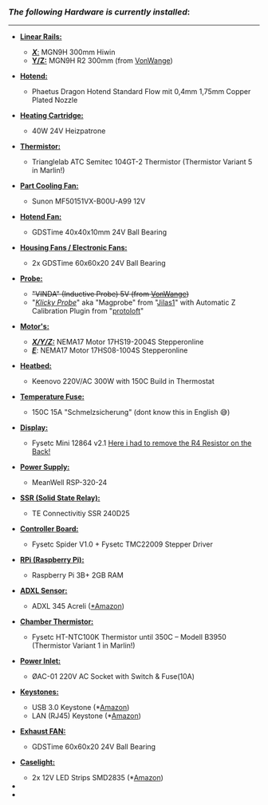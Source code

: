 ### *The following Hardware is currently installed*:

------

- **<u>Linear Rails:</u>**
  - <u>***X***:</u> MGN9H 300mm Hiwin
  - **<u>Y/Z:</u>** MGN9H R2 300mm (from [VonWange](https://vonwange.com/))
- <u>**Hotend:**</u> 
  - Phaetus Dragon Hotend Standard Flow mit 0,4mm 1,75mm Copper Plated Nozzle
- **<u>Heating Cartridge:</u>**
  - 40W 24V Heizpatrone
- <u>**Thermistor:**</u>
  - Trianglelab ATC Semitec 104GT-2 Thermistor (Thermistor Variant 5 in Marlin!)
- <u>**Part Cooling Fan:**</u>
  - Sunon MF50151VX-B00U-A99 12V
- <u>**Hotend Fan:**</u>
  - GDSTime 40x40x10mm 24V Ball Bearing
- <u>**Housing Fans / Electronic Fans:**</u> 
  - 2x GDSTime 60x60x20 24V Ball Bearing
- <u>**Probe:**</u>
  - ~~"VINDA" (Inductive Probe) 5V (from [VonWange](https://vonwange.com/))~~
  - "*<u>Klicky Probe</u>*" aka "Magprobe" from "[Jilas1](https://github.com/jlas1/Klicky-Probe)" with Automatic Z Calibration Plugin from "[protoloft](https://github.com/protoloft/klipper_z_calibration)"
- <u>**Motor's:**</u>
  - *<u>**X/Y/Z:**</u>* NEMA17 Motor 17HS19-2004S Stepperonline
  - *<u>**E**</u>*: NEMA17 Motor 17HS08-1004S Stepperonline
- <u>**Heatbed:**</u>
  - Keenovo 220V/AC 300W with 150C Build in Thermostat
- <u>**Temperature Fuse:**</u>
  - 150C 15A "Schmelzsicherung" (dont know this in English 😅)
- <u>**Display:**</u>
  - Fysetc Mini 12864 v2.1 
    <u>Here i had to remove the R4 Resistor on the Back!</u>

- <u>**Power Supply:**</u>
  - MeanWell RSP-320-24
- <u>**SSR (Solid State Relay):**</u>
  - TE Connectivitiy SSR 240D25
- <u>**Controller Board:**</u>
  - Fysetc Spider V1.0 + Fysetc TMC22009 Stepper Driver
- <u>**RPi (Raspberry Pi):**</u>
  - Raspberry Pi 3B+ 2GB RAM

- <u>**ADXL Sensor:**</u>
  - ADXL 345 Acreli ([*Amazon](https://amzn.to/3EwQXPv))

- <u>**Chamber Thermistor:**</u>

  - Fysetc HT-NTC100K Thermistor until 350C – Modell B3950
     (Thermistor Variant 1 in Marlin!)

- <u>**Power Inlet:**</u>

  - ØAC-01 220V AC Socket with Switch & Fuse(10A)

- <u>**Keystones:**</u>

  - USB 3.0 Keystone (*[Amazon](https://amzn.to/3CrzJkF))
  - LAN (RJ45) Keystone (*[Amazon](https://amzn.to/3Avab5K))

- **<u>Exhaust FAN:</u>**

  - GDSTime 60x60x20 24V Ball Bearing

- <u>**Caselight:**</u>

  - 2x 12V LED Strips SMD2835 (*[Amazon](https://amzn.to/3Aud0E7))

- 

- 

  

  